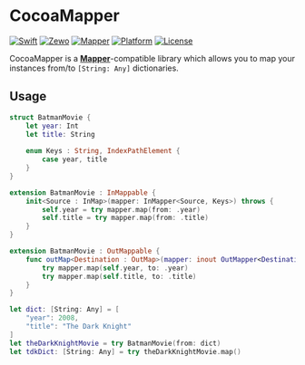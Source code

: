 # CocoaMapper

[![Swift][swift-badge]][swift-url]
[![Zewo][zewo-badge]][zewo-url]
[![Mapper][mapper-compatible-badge]][mapper-url]
[![Platform][platform-badge]][platform-url]
[![License][mit-badge]][mit-url]

CocoaMapper is a [**Mapper**][mapper-url]-compatible library which allows you to map your instances from/to `[String: Any]` dictionaries.

## Usage

```swift
struct BatmanMovie {
    let year: Int
    let title: String
    
    enum Keys : String, IndexPathElement {
        case year, title
    }
}

extension BatmanMovie : InMappable {
    init<Source : InMap>(mapper: InMapper<Source, Keys>) throws {
        self.year = try mapper.map(from: .year)
        self.title = try mapper.map(from: .title)
    }
}

extension BatmanMovie : OutMappable {
    func outMap<Destination : OutMap>(mapper: inout OutMapper<Destination, BatmanMovie.Keys>) throws {
        try mapper.map(self.year, to: .year)
        try mapper.map(self.title, to: .title)
    }
}

let dict: [String: Any] = [
    "year": 2008,
    "title": "The Dark Knight"
]
let theDarkKnightMovie = try BatmanMovie(from: dict)
let tdkDict: [String: Any] = try theDarkKnightMovie.map()

```

[swift-badge]: https://img.shields.io/badge/Swift-3.0-orange.svg?style=flat
[swift-url]: https://swift.org
[zewo-badge]: https://img.shields.io/badge/Zewo-0.15-FF7565.svg?style=flat
[zewo-url]: http://zewo.io
[mapper-compatible-badge]: https://img.shields.io/badge/Mapper-compatible-yellow.svg
[mapper-url]: https://github.com/dreymonde/MightyMapper
[platform-badge]: https://img.shields.io/badge/Platforms-OS%20X%20--%20Linux-lightgray.svg?style=flat
[platform-url]: https://swift.org
[mit-badge]: https://img.shields.io/badge/License-MIT-blue.svg?style=flat
[mit-url]: https://tldrlegal.com/license/mit-license